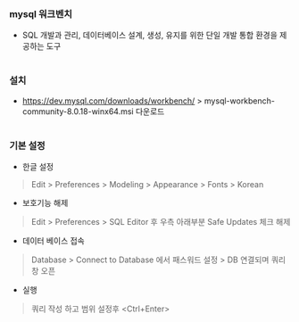 ### mysql 워크벤치   
+ SQL 개발과 관리, 데이터베이스 설계, 생성, 유지를 위한 단일 개발 통합 환경을 제공하는 도구 
#
### 설치   
  - https://dev.mysql.com/downloads/workbench/  > mysql-workbench-community-8.0.18-winx64.msi  다운로드 
#
### 기본 설정   
  - 한글 설정 
  > Edit > Preferences > Modeling > Appearance > Fonts > Korean   
  - 보호기능 해제 
  > Edit > Preferences > SQL Editor 후 우측 아래부분 Safe Updates 체크 해제 
  - 데이터 베이스 접속 
  > Database > Connect to Database 에서 패스워드 설정 > DB 연결되며 쿼리창 오픈 
  - 실행 
  > 쿼리 작성 하고 범위 설정후 <Ctrl+Enter> 

